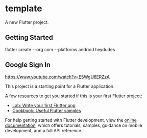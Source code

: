 # template

A new Flutter project.

## Getting Started

flutter create --org com --platforms android heydudes

## Google Sign In

https://www.youtube.com/watch?v=E5WgU6ERZzA


This project is a starting point for a Flutter application.

A few resources to get you started if this is your first Flutter project:

- [Lab: Write your first Flutter app](https://docs.flutter.dev/get-started/codelab)
- [Cookbook: Useful Flutter samples](https://docs.flutter.dev/cookbook)

For help getting started with Flutter development, view the
[online documentation](https://docs.flutter.dev/), which offers tutorials,
samples, guidance on mobile development, and a full API reference.
